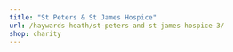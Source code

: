 ```yaml
---
title: "St Peters & St James Hospice"
url: /haywards-heath/st-peters-and-st-james-hospice-3/
shop: charity
---
```

